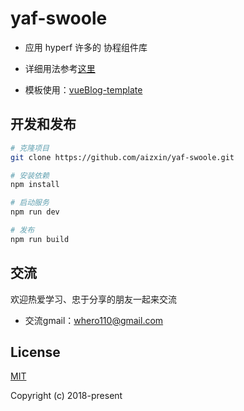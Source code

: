 # yaf-swoole

  - 应用 hyperf 许多的 协程组件库
  - 详细用法参考[这里](https://doc.hyperf.io/#/zh/awesome-components)

  - 模板使用：[vueBlog-template](https://github.com/uncleLian/vueBlog-template)


## 开发和发布
```bash
# 克隆项目
git clone https://github.com/aizxin/yaf-swoole.git

# 安装依赖
npm install

# 启动服务
npm run dev

# 发布
npm run build

```

## 交流
欢迎热爱学习、忠于分享的朋友一起来交流
- 交流gmail：whero110@gmail.com

## License
[MIT](http://opensource.org/licenses/MIT)

Copyright (c) 2018-present
